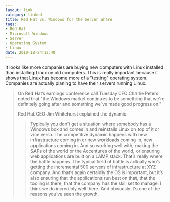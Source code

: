 ```yaml
---
layout: link
category: linked
title: Red Hat vs. Windows for the Server Share
tags:
- Red Hat
- Microsoft Windows
- Server
- Operating System
- Linux
date: 2010-12-24T12:40
---
```


It looks like more companies are buying new computers with Linux installed than installing Linux on old computers. This is really important because it shows that Linux has become more of a "testing" operating system. Companies are actually planing to have their servers running Linux.

> On Red Hat’s earnings conference call Tuesday CFO Charlie Peters noted that "the Windows market continues to be something that we're definitely going after and something we’ve made good progress on."
> 
> Red Hat CEO Jim Whitehurst explained the dynamic.
> 
> > Typically you don’t get a situation where somebody has a Windows box and comes in and reinstalls Linux on top of it or vice versa. The competitive dynamic happens with new infrastructure coming in or new workloads coming in, new applications coming in. And so working well with, making the SAPs of the world or the Accentures of the world, or ensuring web applications are built on a LAMP stack. That’s really where the battle happens. The typical field of battle is actually who’s getting the incremental 500 servers of infrastructure at XYZ company. And that’s again certainly the OS is important, but it’s also ensuring that the applications run best on that, that the tooling is there, that the company has the skill set to manage. I think we do incredibly well there. And obviously it’s one of the reasons you’ve seen the growth.